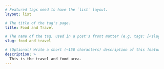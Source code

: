 ```yaml
---
# Featured tags need to have the `list` layout.
layout: list

# The title of the tag's page.
title: Food and Travel

# The name of the tag, used in a post's front matter (e.g. tags: [<slug>]).
slug: food and travel

# (Optional) Write a short (~150 characters) description of this featured tag.
description: >
  This is the travel and food area.
---
```

